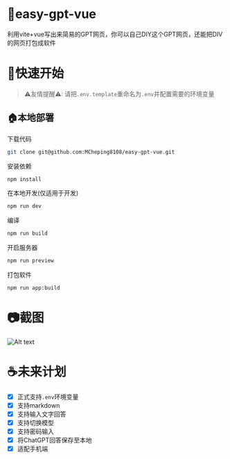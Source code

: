 # 🌟easy-gpt-vue
利用vite+vue写出来简易的GPT网页，你可以自己DIY这个GPT网页，还能把DIV的网页打包成软件

# 🚀快速开始
> ⚠友情提醒⚠: 请把`.env.template`重命名为`.env`并配置需要的环境变量
## 🏠本地部署
下载代码
```bash
git clone git@github.com:MCheping8108/easy-gpt-vue.git
```

安装依赖
```bash
npm install
```

在本地开发(仅适用于开发)
```bash
npm run dev
```

编译
```bash
npm run build
```

开启服务器
```bash
npm run preview
```

打包软件
```bash
npm run app:build
```

# 📷截图
![Alt text](./docs/images/image3.png)

# ☕未来计划
- [x] 正式支持`.env`环境变量
- [x] 支持markdown
- [x] 支持输入文字回答
- [x] 支持切换模型
- [x] 支持密码输入
- [x] 将ChatGPT回答保存至本地
- [x] 适配手机端